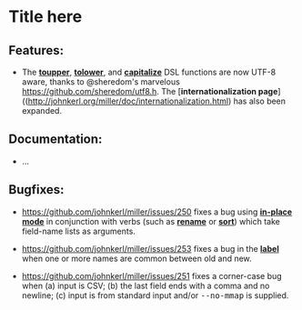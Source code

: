 # Title here

## Features:

* The [**toupper**](http://johnkerl.org/miller/doc/reference-dsl.html#toupper), [**tolower**](http://johnkerl.org/miller/doc/reference-dsl.html#tolower), and [**capitalize**](http://johnkerl.org/miller/doc/reference-dsl.html#capitalize) DSL functions are now UTF-8 aware, thanks to @sheredom's marvelous https://github.com/sheredom/utf8.h. The [**internationalization page**]((http://johnkerl.org/miller/doc/internationalization.html) has also been expanded.

## Documentation:

* ...

## Bugfixes: 

* https://github.com/johnkerl/miller/issues/250 fixes a bug using [**in-place mode**](https://johnkerl.org/miller/doc/reference.html#In-place_mode) in conjunction with verbs (such as [**rename**](http://johnkerl.org/miller/doc/reference-dsl.html#rename) or [**sort**](http://johnkerl.org/miller/doc/reference-dsl.html#sort)) which take field-name lists as arguments.

* https://github.com/johnkerl/miller/issues/253 fixes a bug in the [**label**](http://johnkerl.org/miller/doc/reference-verbs.html#label) when one or more names are common between old and new.

* https://github.com/johnkerl/miller/issues/251 fixes a corner-case bug when (a) input is CSV; (b) the last field ends with a comma and no newline; (c) input is from standard input and/or <tt>--no-mmap</tt> is supplied.
